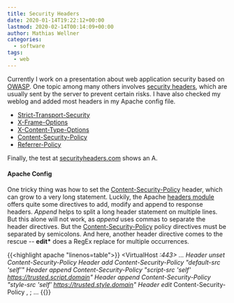 ```yaml
---
title: Security Headers
date: 2020-01-14T19:22:12+00:00
lastmod: 2020-02-14T00:14:09+00:00
author: Mathias Wellner
categories:
  - software
tags:
  - web
---
```


Currently I work on a presentation about web application security based on [OWASP](https://wiki.owasp.org/index.php/Main_Page). One topic among many others involves [security headers](https://www.owasp.org/index.php/OWASP_Secure_Headers_Project#tab=Headers), which are usually sent by the server to prevent certain risks. I have also checked my weblog and added most headers in my Apache config file.
<!--more-->

- [Strict-Transport-Security](https://developer.mozilla.org/en-US/docs/Web/HTTP/Headers/Strict-Transport-Security)
- [X-Frame-Options](https://developer.mozilla.org/de/docs/Web/HTTP/Headers/X-Frame-Options)
- [X-Content-Type-Options](https://developer.mozilla.org/de/docs/Web/HTTP/Headers/X-Content-Type-Options)
- [Content-Security-Policy](https://developer.mozilla.org/en-US/docs/Web/HTTP/CSP)
- [Referrer-Policy](https://developer.mozilla.org/en-US/docs/Web/HTTP/Headers/Referrer-Policy)

Finally, the test at [securityheaders.com](https://securityheaders.com/) shows an A.

#### Apache Config

One tricky thing was how to set the [Content-Security-Policy](https://developer.mozilla.org/en-US/docs/Web/HTTP/CSP) header, which can grow to a very long statement. Luckily, the Apache [headers module](http://httpd.apache.org/docs/current/mod/mod_headers.html) offers quite some directives to add, modify and append to response headers. _Append_ helps to split a long header statement on multiple lines. But this alone will not work, as _append_ uses commas to separate the header directives. But the [Content-Security-Policy](https://developer.mozilla.org/en-US/docs/Web/HTTP/CSP) policy directives must be separated by semicolons. And here, another header directive comes to the rescue -- __edit*__ does a RegEx replace for multiple occurrences. 

{{<highlight apache "linenos=table">}}
<VirtualHost *:443>
  ...
  Header unset Content-Security-Policy
  Header add Content-Security-Policy "default-src 'self'"
  Header append Content-Security-Policy "script-src 'self' https://trusted.script.domain"
  Header append Content-Security-Policy "style-src 'self' https://trusted.style.domain"
  Header edit* Content-Security-Policy , ;
  ...
</VirtualHost>
{{</highlight>}}